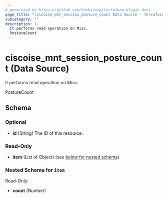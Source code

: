 ```yaml
---
# generated by https://github.com/hashicorp/terraform-plugin-docs
page_title: "ciscoise_mnt_session_posture_count Data Source - terraform-provider-ciscoise"
subcategory: ""
description: |-
  It performs read operation on Misc.
  PostureCount
---
```


# ciscoise_mnt_session_posture_count (Data Source)

It performs read operation on Misc.

PostureCount



<!-- schema generated by tfplugindocs -->
## Schema

### Optional

- **id** (String) The ID of this resource.

### Read-Only

- **item** (List of Object) (see [below for nested schema](#nestedatt--item))

<a id="nestedatt--item"></a>
### Nested Schema for `item`

Read-Only:

- **count** (Number)



